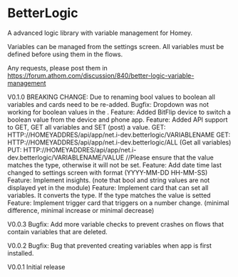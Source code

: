 # BetterLogic
A advanced logic library with variable management for Homey.

Variables can be managed from the settings screen. All variables must be defined before using them in the flows.

Any requests, please post them in https://forum.athom.com/discussion/840/better-logic-variable-management

V0.1.0
BREAKING CHANGE: Due to renaming bool values to boolean all variables and cards need to be re-added.
Bugfix: Dropdown was not working for boolean values in the .
Feature: Added BitFlip device to switch a boolean value from the device and phone app.
Feature: Added API support to GET, GET all variables and SET (post) a value.
    GET: HTTP://HOMEYADDRES/api/app/net.i-dev.betterlogic/VARIABLENAME
	GET: HTTP://HOMEYADDRES/api/app/net.i-dev.betterlogic/ALL (Get all variables)
	PUT: HTTP://HOMEYADDRES/api/app/net.i-dev.betterlogic/VARIABLENAME/VALUE  //Please ensure that the value matches the type, otherwise it will not be set.
Feature: Add date time last changed to settings screen with format (YYYY-MM-DD HH-MM-SS)
Feature: Implement insights. (note that bool and string values are not displayed yet in the module)
Feature: Implement card that can set all variables. It converts the type. If the type matches the value is setted
Feature: Implement trigger card that triggers on a number change. (minimal difference, minimal increase or minimal decrease)

V0.0.3
Bugfix: Add more variable checks to prevent crashes on flows that contain variables that are deleted.

V0.0.2
Bugfix: Bug that prevented creating variables when app is first installed. 

V0.0.1
Initial release
